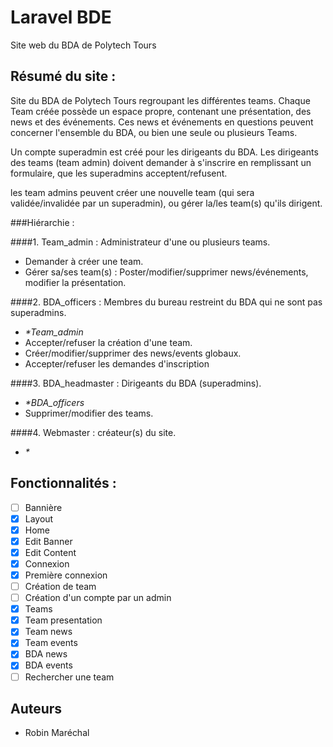 # Laravel BDE

Site web du BDA de Polytech Tours

## Résumé du site :
Site du BDA de Polytech Tours regroupant les différentes teams.
Chaque Team créée possède un espace propre, contenant une présentation, des news et des événements.
Ces news et événements en questions peuvent concerner l'ensemble du BDA, ou bien une seule ou plusieurs Teams. 

Un compte superadmin est créé pour les dirigeants du BDA. Les dirigeants des teams (team admin) doivent demander à s'inscrire en remplissant un formulaire, que les superadmins acceptent/refusent.

les team admins peuvent créer une nouvelle team (qui sera validée/invalidée par un superadmin), ou gérer la/les team(s) qu'ils dirigent.

###Hiérarchie : 

####1. Team_admin : Administrateur d'une ou plusieurs teams.
  * Demander à créer une team.
  * Gérer sa/ses team(s) : Poster/modifier/supprimer news/événements, modifier la présentation.
  
####2. BDA_officers : Membres du bureau restreint du BDA qui ne sont pas superadmins.
  * _\*Team_admin_
  * Accepter/refuser la création d'une team.
  * Créer/modifier/supprimer des news/events globaux.
  * Accepter/refuser les demandes d'inscription

####3. BDA_headmaster : Dirigeants du BDA (superadmins).
  * _\*BDA_officers_
  * Supprimer/modifier des teams.
  
####4. Webmaster : créateur(s) du site.
  * _\*_
  
## Fonctionnalités :

- [ ] Bannière
- [x] Layout
- [x] Home
- [x] Edit Banner
- [x] Edit Content
- [x] Connexion
- [x] Première connexion
- [ ] Création de team
- [ ] Création d'un compte par un admin
- [x] Teams
- [x] Team presentation
- [x] Team news
- [x] Team events
- [x] BDA news
- [x] BDA events
- [ ] Rechercher une team

## Auteurs

- Robin Maréchal
